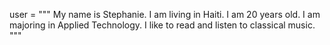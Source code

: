 user = """ My name is Stephanie. I am living in Haiti. I am 20 years old.
I am majoring in Applied Technology. I like to read and listen to classical
music. """

